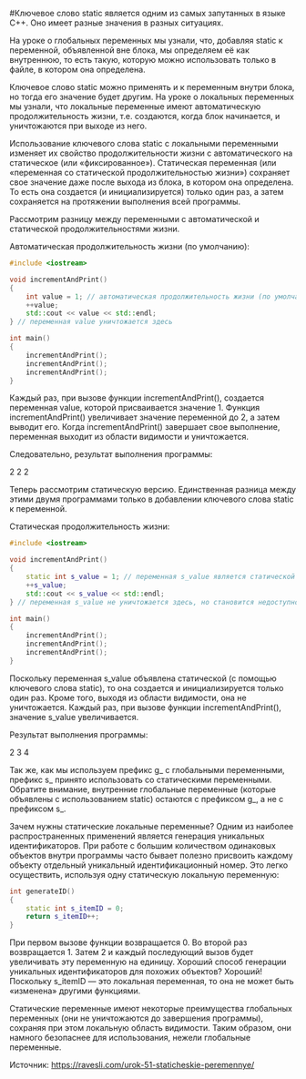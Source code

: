 #Ключевое слово static является одним из самых запутанных в языке C++. Оно имеет разные значения в разных ситуациях.

На уроке о глобальных переменных мы узнали, что, добавляя static к переменной, объявленной вне блока, мы определяем её как внутреннюю,
то есть такую, которую можно использовать только в файле, в котором она определена.

Ключевое слово static можно применять и к переменным внутри блока, но тогда его значение будет другим.
На уроке о локальных переменных мы узнали, что локальные переменные имеют автоматическую продолжительность жизни,
т.е. создаются, когда блок начинается, и уничтожаются при выходе из него.

Использование ключевого слова static с локальными переменными изменяет их свойство продолжительности жизни с автоматического на статическое (или «фиксированное»).
Статическая переменная (или «переменная со статической продолжительностью жизни») сохраняет свое значение даже после выхода из блока,
в котором она определена. То есть она создается (и инициализируется) только один раз, а затем сохраняется на протяжении выполнения всей программы.

Рассмотрим разницу между переменными с автоматической и статической продолжительностями жизни.

Автоматическая продолжительность жизни (по умолчанию):
```C++
#include <iostream>

void incrementAndPrint()
{
    int value = 1; // автоматическая продолжительность жизни (по умолчанию)
    ++value;
    std::cout << value << std::endl;
} // переменная value уничтожается здесь

int main()
{
    incrementAndPrint();
    incrementAndPrint();
    incrementAndPrint();
}
```

Каждый раз, при вызове функции incrementAndPrint(), создается переменная value, которой присваивается значение 1.
Функция incrementAndPrint() увеличивает значение переменной до 2, а затем выводит его.
Когда incrementAndPrint() завершает свое выполнение, переменная выходит из области видимости и уничтожается.

Следовательно, результат выполнения программы:

2
2
2

Теперь рассмотрим статическую версию. Единственная разница между этими двумя программами только в добавлении ключевого слова static к переменной.

Статическая продолжительность жизни:
```C++
#include <iostream>

void incrementAndPrint()
{
    static int s_value = 1; // переменная s_value является статической
    ++s_value;
    std::cout << s_value << std::endl;
} // переменная s_value не уничтожается здесь, но становится недоступной

int main()
{
    incrementAndPrint();
    incrementAndPrint();
    incrementAndPrint();
}
```
Поскольку переменная s_value объявлена статической (с помощью ключевого слова static), то она создается и инициализируется только один раз.
Кроме того, выходя из области видимости, она не уничтожается. Каждый раз, при вызове функции incrementAndPrint(), значение s_value увеличивается.

Результат выполнения программы:

2
3
4

Так же, как мы используем префикс g_ с глобальными переменными, префикс s_ принято использовать со статическими переменными.
Обратите внимание, внутренние глобальные переменные (которые объявлены с использованием static) остаются с префиксом g_, а не с префиксом s_.

Зачем нужны статические локальные переменные? Одним из наиболее распространенных применений является генерация уникальных идентификаторов.
При работе с большим количеством одинаковых объектов внутри программы часто бывает полезно присвоить каждому объекту отдельный уникальный идентификационный номер.
Это легко осуществить, используя одну статическую локальную переменную:
```c++
int generateID()
{
    static int s_itemID = 0;
    return s_itemID++;
}
```

При первом вызове функции возвращается 0. Во второй раз возвращается 1. Затем 2 и каждый последующий вызов будет увеличивать эту переменную на единицу.
Хороший способ генерации уникальных идентификаторов для похожих объектов? Хороший! Поскольку s_itemID — это локальная переменная,
то она не может быть «изменена» другими функциями.

Статические переменные имеют некоторые преимущества глобальных переменных (они не уничтожаются до завершения программы),
сохраняя при этом локальную область видимости. Таким образом, они намного безопаснее для использования, нежели глобальные переменные.

Источник: https://ravesli.com/urok-51-staticheskie-peremennye/
